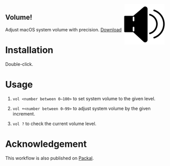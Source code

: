 <img src="./raw/icon.png" width:auto height=128pt align="right" />

Volume!
---
Adjust macOS system volume with precision.
[Download](https://github.com/BaksiLi/AlfredWorkflows/tree/master/workflows/Volume.alfredworkflow?raw=true)

# Installation
Double-click.

# Usage
1. `vol <number between 0–100>` to set system volume to the given level. 

1. `vol +<number between 0–99>` to adjust system volume by the given increment.

1. `vol ?` to check the current volume level.

<!-- # Troubleshooting -->

# Acknowledgement
This workflow is also published on [Packal](http://www.packal.org/workflow/volume).
